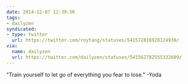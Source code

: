 ```yaml
---
date: 2014-12-07 12:39:56
tags:
- dailyzen
syndicated:
- type: twitter
  url: https://twitter.com/roytang/statuses/541572816928124930/
via:
  name: dailyzen
  url: https://twitter.com/dailyzen/statuses/541562782555332609/
---
```


"Train yourself to let go of everything you fear to lose." -Yoda